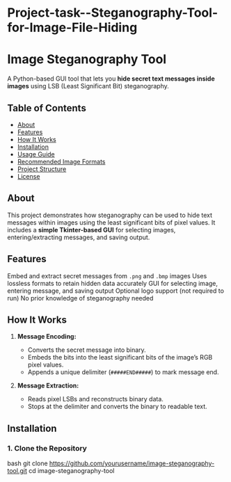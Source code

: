 # Project-task--Steganography-Tool-for-Image-File-Hiding
#  Image Steganography Tool 

A Python-based GUI tool that lets you **hide secret text messages inside images** using LSB (Least Significant Bit) steganography.


##  Table of Contents

- [About](#about)
- [Features](#features)
- [How It Works](#how-it-works)
- [Installation](#installation)
- [Usage Guide](#usage-guide)
- [Recommended Image Formats](#recommended-image-formats)
- [Project Structure](#project-structure)
- [License](#license)



##  About

This project demonstrates how steganography can be used to hide text messages within images using the least significant bits of pixel values. It includes a **simple Tkinter-based GUI** for selecting images, entering/extracting messages, and saving output.



##  Features

 Embed and extract secret messages from `.png` and `.bmp` images
 Uses lossless formats to retain hidden data accurately
 GUI for selecting image, entering message, and saving output
 Optional logo support (not required to run)
 No prior knowledge of steganography needed



##  How It Works

1. **Message Encoding:**
   - Converts the secret message into binary.
   - Embeds the bits into the least significant bits of the image’s RGB pixel values.
   - Appends a unique delimiter (`#####END#####`) to mark message end.

2. **Message Extraction:**
   - Reads pixel LSBs and reconstructs binary data.
   - Stops at the delimiter and converts the binary to readable text.


##  Installation

### 1. Clone the Repository
bash
git clone https://github.com/yourusername/image-steganography-tool.git
cd image-steganography-tool
